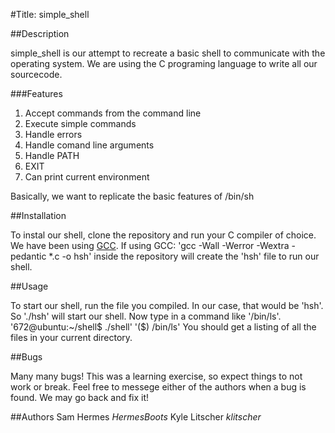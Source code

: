 #Title: simple_shell

##Description

simple_shell is our attempt to recreate a basic shell to communicate with the
operating system. We are using the C programing language to write all our
sourcecode.

###Features

1. Accept commands from the command line
2. Execute simple commands
3. Handle errors
4. Handle comand line arguments
5. Handle PATH
6. EXIT
7. Can print current environment

Basically, we want to replicate the basic features of /bin/sh

##Installation

To instal our shell, clone the repository and run your C compiler of choice.
We have been using [GCC](https://gcc.gnu.org). If using GCC:
'gcc -Wall -Werror -Wextra -pedantic *.c -o hsh'
inside the repository will create the 'hsh' file to run our shell.

##Usage

To start our shell, run the file you compiled. In our case, that would be 'hsh'.
So './hsh' will start our shell. Now type in a command like '/bin/ls'.
'672@ubuntu:~/shell$ ./shell'
'($) /bin/ls'
You should get a listing of all the files in your current directory.

##Bugs

Many many bugs! This was a learning exercise, so expect things to not work or
break. Feel free to messege either of the authors when a bug is found. We
may go back and fix it!

##Authors
Sam Hermes *HermesBoots*
Kyle Litscher *klitscher*